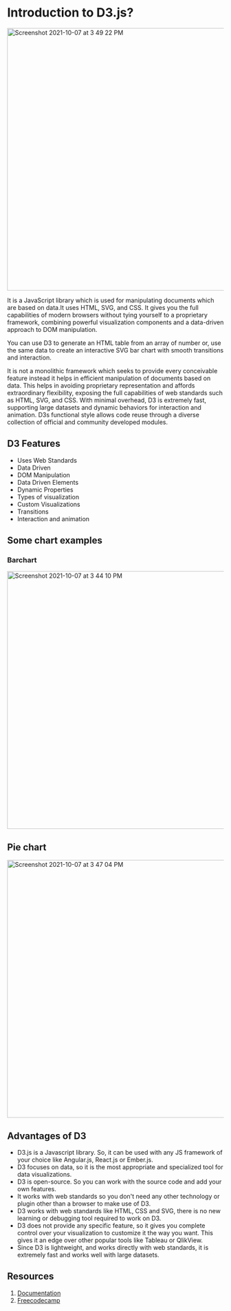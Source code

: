 # Introduction to D3.js?
 


<img width="610" alt="Screenshot 2021-10-07 at 3 49 22 PM" src="https://user-images.githubusercontent.com/84470487/136366172-94ccd4a4-a3d0-430a-846e-e3b59808bfc3.png">



It is a JavaScript library which is used for manipulating documents  which are based on data.It uses HTML, SVG, and CSS. It gives you the full capabilities of modern browsers without tying yourself to a proprietary framework, combining powerful visualization components and a data-driven approach to DOM manipulation.

You can use D3 to generate an HTML table from an array of number or, use the same data to create an interactive SVG bar chart with smooth transitions and interaction.

It is not a monolithic framework which seeks to provide every conceivable feature instead it helps in efficient manipulation of documents based on data. This helps in avoiding proprietary representation and affords extraordinary flexibility, exposing the full capabilities of web standards such as HTML, SVG, and CSS. With minimal overhead, D3 is extremely fast, supporting large datasets and dynamic behaviors for interaction and animation. D3s functional style allows code reuse through a diverse collection of official and community developed modules.




## D3 Features
- Uses Web Standards
- Data Driven
- DOM Manipulation
- Data Driven Elements
- Dynamic Properties
- Types of visualization
- Custom Visualizations
- Transitions
- Interaction and animation

## Some chart examples

### Barchart

<img width="599" alt="Screenshot 2021-10-07 at 3 44 10 PM" src="https://user-images.githubusercontent.com/84470487/136365339-3dad7ee1-dbd3-4975-964e-af1e64a6c768.png">


## Pie chart
<img width="599" alt="Screenshot 2021-10-07 at 3 47 04 PM" src="https://user-images.githubusercontent.com/84470487/136365826-ce36a2c0-af7f-42d0-8bc1-1db87a105b0b.png">


## Advantages of D3
- D3.js is a Javascript library. So, it can be used with any JS framework of your choice like Angular.js, React.js or Ember.js.
- D3 focuses on data, so it is the most appropriate and specialized tool for data visualizations.
- D3 is open-source. So you can work with the source code and add your own features.
- It works with web standards so you don't need any other technology or plugin other than a browser to make use of D3.
- D3 works with web standards like HTML, CSS and SVG, there is no new learning or debugging tool required to work on D3.
- D3 does not provide any specific feature, so it gives you complete control over your visualization to customize it the way you want. This gives it an edge over other popular tools like Tableau or QlikView.
- Since D3 is lightweight, and works directly with web standards, it is extremely fast and works well with large datasets.



## Resources
1. [Documentation](https://github.com/d3/d3/wiki)
2. [Freecodecamp](https://www.youtube.com/watch?v=_8V5o2UHG0E&t=29s)
